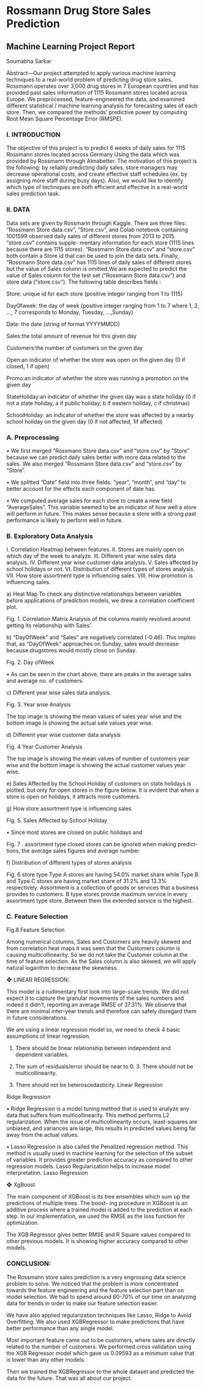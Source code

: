# Rossmann Drug Store Sales Prediction 

## Machine Learning Project Report 

Soumabha Sarkar


Abstract—Our project attempted to apply various machine learning techniques to a real-world problem of predicting drug store sales. Rossmann operates over 3,000 drug stores in 7 European countries and has provided past sales information of 1115 Rossmann stores located across Europe. We preprocessed, feature-engineered the data, and examined different statistical / machine learning analysis for forecasting sales of each store. Then, we  compared the methods’ predictive power by computing Root Mean Square Percentage Error (RMSPE). 

### I. INTRODUCTION 

The objective of this project is to predict 6 weeks of daily sales for 1115 Rossmann stores located across Germany Using  the data which was provided by Rossmann through Almabetter. The motivation of this project is the following:  by reliably predicting daily sales, store managers may  decrease operational costs, and create effective staff  schedules (ex. by assigning more staff during busy days). Also, we would like to identify which type of techniques are  both efficient and effective in a real-world sales prediction task. 

### II. DATA 

Data sets are given by Rossmann through Kaggle. There  are three files: “Rossmann Store data.csv”, “Store.csv”, and  Colab notebook containing 1001599 observed daily sales of  different stores from 2013 to 2015. “store.csv” contains  supple- mentary information for each store (1115 lines 
because there are 1115 stores). “Rossmann Store data.csv” and “store.csv” both contain a Store id that can be used to join  the data sets. Finally, “Rossmann Store data.csv” has  1115 lines of daily sales of different stores but the value of Sales column is omitted.We are expected to predict the value of Sales column for the test set (“Rossmann Store data.csv”) and store data (“store.csv”). The following table  describes fields : 

Store: unique id for each store (positive integer ranging from 1 to 1115)

DayOfweek: the day of week (positive integer ranging from 1 to 7 where 1, 2, ..., 7 corresponds to Monday, Tuesday, ...,Sunday)

Date: the date (string of format YYYYMMDD)

Sales:the total amount of revenue for this given day

Customers:the number of customers on the given day

Open:an indicator of whether the store was open on the given day (0 if closed, 1 if open)

Promo:an indicator of whether the store was running a promotion on the given day

StateHoliday:an indicator of whether the given day was a state holiday (0 if not a state holiday, a if public holiday, b if eastern holiday, c if christmas)

SchoolHoliday: an indicator of whether the store was affected by a nearby school holiday on the given day (0 if not affected, 1if affected)



### A. Preprocessing 

• We first merged “Rossmann Store data.csv” and  “store.csv” by “Store” because we can predict daily sales better with more data related to the sales. We also  merged “Rossmann Store data.csv” and “store.csv” by “Store”.

• We splitted “Date” field into three fields: “year”, “month”, and “day” to better account for the effects each component of date has.

• We computed average sales for each store to create a new field “AverageSales”. This variable seemed to be an  indicator of how well a store will perform in future. This  makes sense because a store with a strong past performance is likely to perform well in future. 

### B. Exploratory Data Analysis 

I. Correlation Heatmap between features. 
II. Stores are mainly open on which day of the week to analyze. 
III. Different year wise sales data analysis. 
IV. Different year wise customer data analysis. 
V. Sales affected by school holidays or not. 
VI. Distribution of different types of stores analysis. VII. How store assortment type is influencing sales. 
VIII. How promotion is influencing sales. 

a) Heat Map To check any distinctive relationships  between variables before applications of prediction  models, we drew a correlation coefficient plot. 

Fig. 1. Correlation Matrix Analysis of the columns mainly revolved around getting its relationship with Sales’. 

b) “DayOfWeek” and “Sales” are negatively correlated (-0.46). This implies that, as “DayOfWeek” approaches on Sunday, sales would decrease because drugstores  would mostly close on Sunday. 

Fig. 2. Day ofWeek 

• As can be seen in the chart above, there are peaks in the average sales and average no. of customers. 

c) Different year wise sales data analysis. 

 Fig. 3. Year wise Analysis 
 
The top image is showing the mean values of sales year wise  and the bottom image is showing the actual sale values year wise. 

d) Different year wise customer data analysis 

Fig. 4 Year  Customer Analysis 

The top image is showing the mean values of number of  customers year wise and the bottom image is showing the actual customer values year wise.

e) Sales Affected by the School Holiday of customers on state holidays is plotted, but only for open stores in the figure below. It is evident that when a store is open on holidays, it attracts more customers. 

g) How store assortment type is influencing sales 

Fig. 5. Sales Affected by School Holiday

• Since most stores are closed on public holidays and 

Fig. 7 . assortment type closed stores can be ignored when making predict- tions, the average sales figures and average number 

f) Distribution of different types of stores analysis 

Fig. 6 store type 
Type A stores are having 54.0% market share while Type B and Type C stores are having market share of 31.2% and 13.3% respectively. 
Assortment is a collection of goods or services that a business provides to customers. B type stores provide maximum service in every  assortment type store. Between them the extended service is the highest. 

### C. Feature Selection 

Fig.8 Feature Selection

Among numerical columns, Sales and Customers are heavily  skewed and from correlation heat maps it was seen that the Customers column is causing multicollinearity. So we do not take the Customer column at the time of feature selection. 
As the Sales column is also skewed, we will apply natural logarithm to decrease the skewness. 

❖ LINEAR REGRESSION: 

This model is a rudimentary first look into large-scale trends. We did not expect it to capture the  granular movements of the sales numbers and indeed it  didn’t, reporting an average RMSE of 37.31%. We  observe that there are minimal inter-year trends and therefore can safely disregard them in future considerations. 

We are using a linear regression model so, we need to check 4 basic assumptions of linear regression. 

1. There should be linear relationship between independent and dependent variables.

2. The sum of residuals/error should be near to 0. 3. There should not be multicollinearity. 

3. There should not be heteroscedasticity. 
Linear Regression 

Ridge Regression 

• Ridge Regression is a model tuning method that  is used to analyze any data that suffers from  multicollinearity. This method performs L2 regularization.  When the issue of multicollinearity occurs, least-squares are unbiased, and variances are large, this results in predicted  values being far away from the actual values. 

• Lasso Regression is also called the Penalized regression  method. This method is usually used in machine learning for  the selection of the subset of variables. It provides greater  prediction accuracy as compared to other regression  models. Lasso Regularization helps to increase model  interpretation. 
Lasso Regression

❖ XgBoost 

The main component of XGBoost is its tree ensembles which sum up the predictions of multiple trees. The boost- ing  procedure in XGBoost is an additive process where a trained  model is added to the prediction at each step. In our implementation, we used the RMSE as the loss function for optimization. 

The XGB Regressor gives better RMSE and R Square values compared to other previous models. It is showing higher accuracy compared to other models. 

### CONCLUSION: 

The Rossmann store sales prediction is a very engrossing data science  problem to solve. We noticed that the problem is more concentrated  towards the feature engineering and the feature selection part than on  model selection. We had to spend around 60-70% of our time on  analyzing data for trends in order to make our feature selection easier. 

We have also applied regularization techniques like Lasso, Ridge to Avoid Overfitting. We also used XGBRegressor to make predictions that have better performance than any single model. 

Most important feature came out to be customers, where sales are directly related to the number of customers. We performed cross validation using the XGB Regressor model which gave us 0.09593 as a minimum value that is lower than any other models.

Then we trained the XGBRegressor to the whole dataset and predicted the data for the future. That was all about our project.
